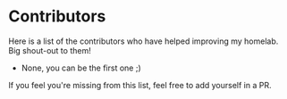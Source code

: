 # Contributors

Here is a list of the contributors who have helped improving my homelab. Big shout-out to them!

- None, you can be the first one ;)

If you feel you're missing from this list, feel free to add yourself in a PR.
